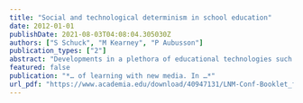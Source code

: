 ```yaml
---
title: "Social and technological determinism in school education"
date: 2012-01-01
publishDate: 2021-08-03T04:08:04.305030Z
authors: ["S Schuck", "M Kearney", "P Aubusson"]
publication_types: ["2"]
abstract: "Developments in a plethora of educational technologies such as IWBs, handheld devices, digital media and Web 2.0 technologies, present opportunities and challenges for schools. IWBs are a relatively new phenomenon widely adopted by many Australian classrooms and …"
featured: false
publication: "*… of learning with new media. In …*"
url_pdf: "https://www.academia.edu/download/40947131/LNM-Conf-Booklet_formatted_with.pdf#page=42"
---
```


